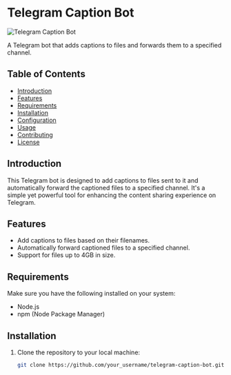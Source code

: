 # Telegram Caption Bot

![Telegram Caption Bot](link_to_bot_image.png)

A Telegram bot that adds captions to files and forwards them to a specified channel.

## Table of Contents

- [Introduction](#introduction)
- [Features](#features)
- [Requirements](#requirements)
- [Installation](#installation)
- [Configuration](#configuration)
- [Usage](#usage)
- [Contributing](#contributing)
- [License](#license)

## Introduction

This Telegram bot is designed to add captions to files sent to it and automatically forward the captioned files to a specified channel. It's a simple yet powerful tool for enhancing the content sharing experience on Telegram.

## Features

- Add captions to files based on their filenames.
- Automatically forward captioned files to a specified channel.
- Support for files up to 4GB in size.

## Requirements

Make sure you have the following installed on your system:

- Node.js
- npm (Node Package Manager)

## Installation

1. Clone the repository to your local machine:

   ```bash
   git clone https://github.com/your_username/telegram-caption-bot.git
